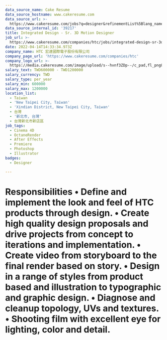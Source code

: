 ```yaml
---
data_source_name: Cake Resume
data_source_hostname: www.cakeresume.com
data_source_url: >-
  https://www.cakeresume.com/jobs?q=designer&refinementList%5Blang_name%5D%5B0%5D=English&refinementList%5Bsalary_type%5D=per_year
data_source_internal_id: '39217'
title: Integrated Design - Sr. 3D Motion Designer
job_url: >-
  https://www.cakeresume.com/companies/htc/jobs/integrated-design-sr-3d-motion-designer
date: 2022-04-14T14:33:34.973Z
company_name: HTC 宏達國際電子股份有限公司
company_page_url: 'https://www.cakeresume.com/companies/htc'
company_logo_url: >-
  https://media.cakeresume.com/image/upload/s--hvnf3ZDp--/c_pad,fl_png8,h_200,w_200/v1569659591/gwf2hetj4bvzypwfrkvj.png
salary_text: TWD600000 - TWD1200000
salary_currency: TWD
salary_type: per_year
salary_min: 600000
salary_max: 1200000
location_list:
  - Taiwan
  - 'New Taipei City, Taiwan'
  - 'Xindian District, New Taipei City, Taiwan'
  - 台灣
  - '新北市, 台灣'
  - 台灣新北市新店區
job_tags:
  - Cinema 4D
  - OctaneRender
  - After Effects
  - Premiere
  - Photoshop
  - Illustrator
badges:
  - Designer

---
```


# Responsibilities • Define and implement the look and feel of HTC products through design. • Create high quality design proposals and drive projects from concept to iterations and implementation. • Create video from storyboard to the final render based on story. • Design in a range of styles from product based and illustration to typographic and graphic design. • Diagnose and cleanup topology, UVs and textures. • Shooting film with excellent eye for lighting, color and detail.